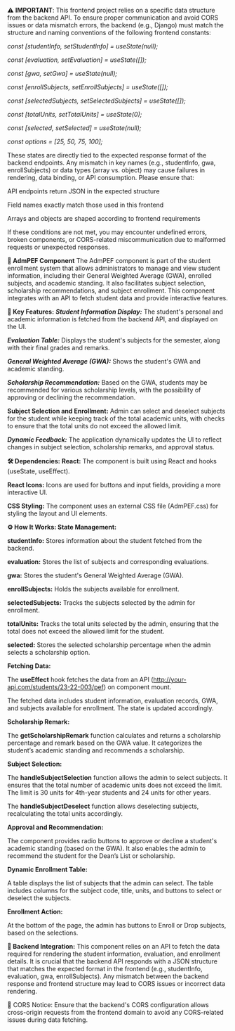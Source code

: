 ⚠️ **IMPORTANT**: This frontend project relies on a specific data structure from the backend API. To ensure proper communication and avoid CORS issues or data mismatch errors, the backend (e.g., Django) must match the structure and naming conventions of the following frontend constants:

_const [studentInfo, setStudentInfo] = useState(null);_

_const [evaluation, setEvaluation] = useState([]);_

_const [gwa, setGwa] = useState(null);_

_const [enrollSubjects, setEnrollSubjects] = useState([]);_

_const [selectedSubjects, setSelectedSubjects] = useState([]);_

_const [totalUnits, setTotalUnits] = useState(0);_

_const [selected, setSelected] = useState(null);_

_const options = [25, 50, 75, 100];_

These states are directly tied to the expected response format of the backend endpoints. Any mismatch in key names (e.g., studentInfo, gwa, enrollSubjects) or data types (array vs. object) may cause failures in rendering, data binding, or API consumption. Please ensure that:

API endpoints return JSON in the expected structure

Field names exactly match those used in this frontend

Arrays and objects are shaped according to frontend requirements

If these conditions are not met, you may encounter undefined errors, broken components, or CORS-related miscommunication due to malformed requests or unexpected responses.

**🚀 AdmPEF Component**
The AdmPEF component is part of the student enrollment system that allows administrators to manage and view student information, including their General Weighted Average (GWA), enrolled subjects, and academic standing. It also facilitates subject selection, scholarship recommendations, and subject enrollment. This component integrates with an API to fetch student data and provide interactive features.

**🌟 Key Features:**
_**Student Information Display:**_ The student's personal and academic information is fetched from the backend API, and displayed on the UI.

_**Evaluation Table:**_ Displays the student's subjects for the semester, along with their final grades and remarks.

_**General Weighted Average (GWA):**_ Shows the student's GWA and academic standing.

_**Scholarship Recommendation:**_ Based on the GWA, students may be recommended for various scholarship levels, with the possibility of approving or declining the recommendation.

**Subject Selection and Enrollment:** Admin can select and deselect subjects for the student while keeping track of the total academic units, with checks to ensure that the total units do not exceed the allowed limit.

_**Dynamic Feedback:**_ The application dynamically updates the UI to reflect changes in subject selection, scholarship remarks, and approval status.

**🛠️ Dependencies:**
**React:** The component is built using React and hooks (useState, useEffect).

**React Icons:** Icons are used for buttons and input fields, providing a more interactive UI.

**CSS Styling:** The component uses an external CSS file (AdmPEF.css) for styling the layout and UI elements.


**⚙️ How It Works:
State Management:**

**studentInfo:** Stores information about the student fetched from the backend.

**evaluation:** Stores the list of subjects and corresponding evaluations.

**gwa:** Stores the student's General Weighted Average (GWA).

**enrollSubjects:** Holds the subjects available for enrollment.

**selectedSubjects:** Tracks the subjects selected by the admin for enrollment.

**totalUnits:** Tracks the total units selected by the admin, ensuring that the total does not exceed the allowed limit for the student.

**selected:** Stores the selected scholarship percentage when the admin selects a scholarship option.

**Fetching Data:**

The **useEffect** hook fetches the data from an API (http://your-api.com/students/23-22-003/pef) on component mount.

The fetched data includes student information, evaluation records, GWA, and subjects available for enrollment. The state is updated accordingly.

**Scholarship Remark:**

The **getScholarshipRemark** function calculates and returns a scholarship percentage and remark based on the GWA value. It categorizes the student’s academic standing and recommends a scholarship.

**Subject Selection:**

The **handleSubjectSelection** function allows the admin to select subjects. It ensures that the total number of academic units does not exceed the limit. The limit is 30 units for 4th-year students and 24 units for other years.

The **handleSubjectDeselect** function allows deselecting subjects, recalculating the total units accordingly.

**Approval and Recommendation:**

The component provides radio buttons to approve or decline a student's academic standing (based on the GWA). It also enables the admin to recommend the student for the Dean’s List or scholarship.

**Dynamic Enrollment Table:**

A table displays the list of subjects that the admin can select. The table includes columns for the subject code, title, units, and buttons to select or deselect the subjects.

**Enrollment Action:**

At the bottom of the page, the admin has buttons to Enroll or Drop subjects, based on the selections.

**📡 Backend Integration:**
This component relies on an API to fetch the data required for rendering the student information, evaluation, and enrollment details. It is crucial that the backend API responds with a JSON structure that matches the expected format in the frontend (e.g., studentInfo, evaluation, gwa, enrollSubjects). Any mismatch between the backend response and frontend structure may lead to CORS issues or incorrect data rendering.

🔄 CORS Notice:
Ensure that the backend's CORS configuration allows cross-origin requests from the frontend domain to avoid any CORS-related issues during data fetching.
